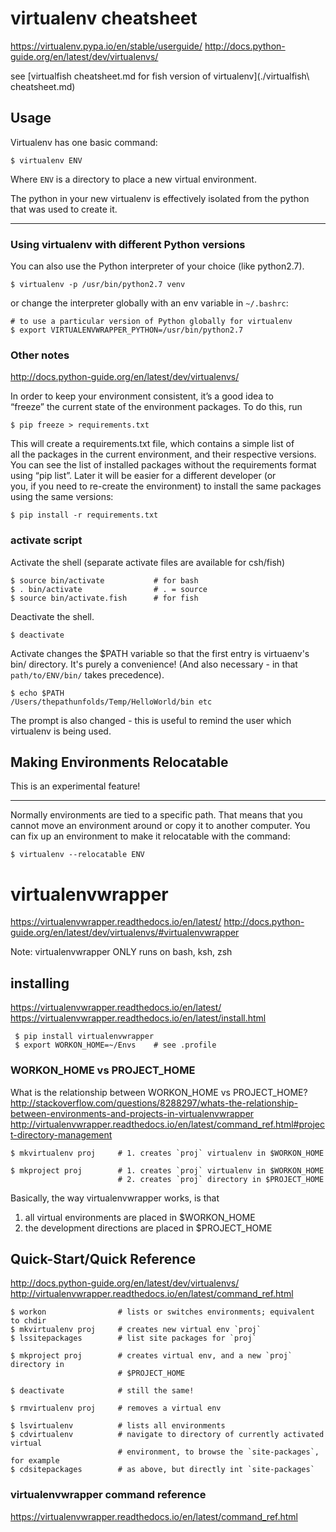 # virtualenv cheatsheet 

<https://virtualenv.pypa.io/en/stable/userguide/>
<http://docs.python-guide.org/en/latest/dev/virtualenvs/>

see [virtualfish cheatsheet.md for fish version of virtualenv](./virtualfish\ cheatsheet.md)

## Usage 

Virtualenv has one basic command:

    $ virtualenv ENV

Where `ENV` is a directory to place a new virtual environment. 

The python in your new virtualenv is effectively isolated from the python  
that was used to create it.  

 *** 


### Using virtualenv with different Python versions 
You can also use the Python interpreter of your choice (like python2.7).

    $ virtualenv -p /usr/bin/python2.7 venv

or change the interpreter globally with an env variable in `~/.bashrc`:

    # to use a particular version of Python globally for virtualenv
    $ export VIRTUALENVWRAPPER_PYTHON=/usr/bin/python2.7    

### Other notes

<http://docs.python-guide.org/en/latest/dev/virtualenvs/>

In order to keep your environment consistent, it’s a good idea to   
“freeze” the current state of the environment packages. To do this, run  

    $ pip freeze > requirements.txt   

This will create a requirements.txt file, which contains a simple list of  
all the packages in the current environment, and their respective versions.
You can see the list of installed packages without the requirements format  
using “pip list”. Later it will be easier for a different developer (or  
you, if you need to re-create the environment) to install the same packages  
using the same versions:

    $ pip install -r requirements.txt



### activate script

Activate the shell (separate activate files are available for csh/fish)

	$ source bin/activate			# for bash
    $ . bin/activate                # . = source
    $ source bin/activate.fish		# for fish

Deactivate the shell.

    $ deactivate


Activate changes the $PATH variable so that the first entry is virtuaenv's  
bin/ directory.  It's purely a convenience!  (And also necessary - in
that `path/to/ENV/bin/` takes precedence). 

    $ echo $PATH 
    /Users/thepathunfolds/Temp/HelloWorld/bin etc

The prompt is also changed - this is useful to remind the user which  
virtualenv is being used.  


## Making Environments Relocatable

This is an experimental feature!
 
  *** 

Normally environments are tied to a specific path. That means that you cannot move an environment around or copy it to another computer. You can fix up an environment to make it relocatable with the command:

    $ virtualenv --relocatable ENV


# virtualenvwrapper

<https://virtualenvwrapper.readthedocs.io/en/latest/>
<http://docs.python-guide.org/en/latest/dev/virtualenvs/#virtualenvwrapper>

Note: virtualenvwrapper ONLY runs on bash, ksh, zsh

## installing

<https://virtualenvwrapper.readthedocs.io/en/latest/>
<https://virtualenvwrapper.readthedocs.io/en/latest/install.html>

     $ pip install virtualenvwrapper 
     $ export WORKON_HOME=~/Envs    # see .profile
     


### WORKON\_HOME vs PROJECT\_HOME

What is the relationship between  WORKON\_HOME vs PROJECT\_HOME?
<http://stackoverflow.com/questions/8288297/whats-the-relationship-between-environments-and-projects-in-virtualenvwrapper>
<http://virtualenvwrapper.readthedocs.io/en/latest/command_ref.html#project-directory-management>

    $ mkvirtualenv proj     # 1. creates `proj` virtualenv in $WORKON_HOME

    $ mkproject proj        # 1. creates `proj` virtualenv in $WORKON_HOME
                            # 2. creates `proj` directory in $PROJECT_HOME

Basically, the way virtualenvwrapper works, is that 

1. all virtual environments are placed in $WORKON_HOME 
2. the development directions are placed in $PROJECT_HOME


## Quick-Start/Quick Reference
<http://docs.python-guide.org/en/latest/dev/virtualenvs/>
<http://virtualenvwrapper.readthedocs.io/en/latest/command_ref.html>

    $ workon                # lists or switches environments; equivalent to chdir
    $ mkvirtualenv proj     # creates new virtual env `proj`
    $ lssitepackages        # list site packages for `proj`
    
    $ mkproject proj        # creates virtual env, and a new `proj` directory in 
                            # $PROJECT_HOME
                            
    $ deactivate            # still the same!
    
    $ rmvirtualenv proj     # removes a virtual env
    
    $ lsvirtualenv          # lists all environments
    $ cdvirtualenv          # navigate to directory of currently activated virtual 
                            # environment, to browse the `site-packages`, for example
    $ cdsitepackages        # as above, but directly int `site-packages`


### virtualenvwrapper command reference

<https://virtualenvwrapper.readthedocs.io/en/latest/command_ref.html>





